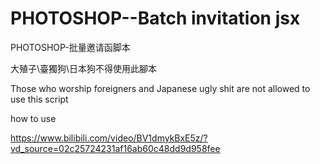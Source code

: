 # PHOTOSHOP--Batch invitation jsx
PHOTOSHOP-批量邀请函脚本


大殖子\臺獨狗\日本狗不得使用此腳本

Those who worship foreigners and Japanese ugly shit are not allowed to use this script

how to use

https://www.bilibili.com/video/BV1dmykBxE5z/?vd_source=02c25724231af16ab60c48dd9d958fee
